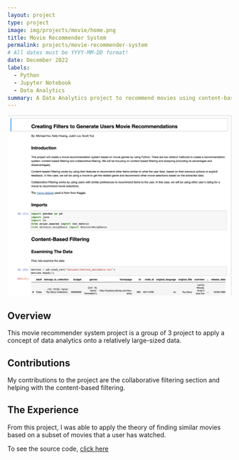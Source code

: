 ```yaml
---
layout: project
type: project
image: img/projects/movie/home.png
title: Movie Recommender System
permalink: projects/movie-recommender-system
# All dates must be YYYY-MM-DD format!
date: December 2022
labels:
  - Python
  - Jupyter Notebook
  - Data Analytics
summary: A Data Analytics project to recommend movies using content-based filtering and collaborative filtering; my team of 3's final project for Big Data Analytics.
---
```


<img class="img-fluid" src="../img/projects/movie/home.png">

## Overview

This movie recommender system project is a group of 3 project to apply a concept of data analytics onto a relatively large-sized data. 

## Contributions

My contributions to the project are the collaborative filtering section and helping with the content-based filtering. 

## The Experience

From this project, I was able to apply the theory of finding similar movies based on a subset of movies that a user has watched. 

To see the source code, <a href="https://github.com/justin-loi/movie-recommender" target="_blank" rel="noreferrer">click here</a>
